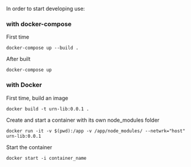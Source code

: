 In order to start developing use:

### with docker-compose

First time
```
docker-compose up --build .
```

After built
```
docker-compose up
```

### with Docker

First time, build an image
```
docker build -t urn-lib:0.0.1 .
```

Create and start a container with its own node_modules folder
```
docker run -it -v $(pwd):/app -v /app/node_modules/ --netwrk="host" urn-lib:0.0.1
```

Start the container
```
docker start -i container_name
```

